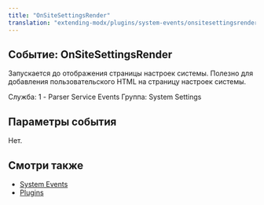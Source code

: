 ```yaml
---
title: "OnSiteSettingsRender"
translation: "extending-modx/plugins/system-events/onsitesettingsrender"
---
```


## Событие: OnSiteSettingsRender

Запускается до отображения страницы настроек системы. Полезно для добавления пользовательского HTML на страницу настроек системы.

Служба: 1 - Parser Service Events
Группа: System Settings

## Параметры события

Нет.

## Смотри также

- [System Events](extending-modx/plugins/system-events "System Events")
- [Plugins](extending-modx/plugins "Plugins")
